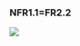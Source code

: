 ### NFR1.1=FR2.2
![](https://github.com/oleksandrblazhko/eai205-chobotar/blob/eai205-chobotar_with_laboratory_work_3/1.4-FuncNonFuncRequirements/1.4.4-NFRUserInterfaceOUTPUT/NFR1.1.jpg)

